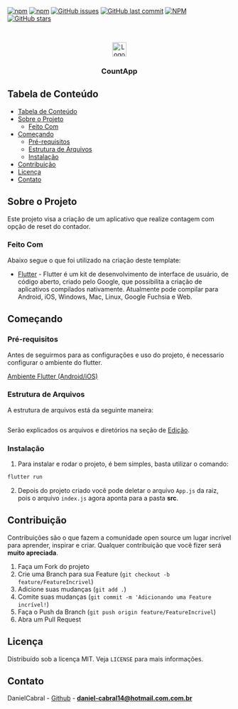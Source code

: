 <!--
*** Obrigado por estar vendo o nosso README. Se você tiver alguma sugestão
*** que possa melhorá-lo ainda mais dê um fork no repositório e crie uma Pull
*** Request ou abra uma Issue com a tag "sugestão".
*** Obrigado novamente! Agora vamos rodar esse projeto incrível :D
-->

<!-- PROJECT SHIELDS -->

[![npm](https://img.shields.io/npm/v/react-native-template-rocketseat-basic.svg?label=npm%20package)](https://www.npmjs.com/package/react-native-template-rocketseat-basic)
[![npm](https://img.shields.io/npm/dt/react-native-template-rocketseat-basic.svg)](https://www.npmjs.com/package/react-native-template-rocketseat-basic)
[![GitHub issues](https://img.shields.io/github/issues-raw/rocketseat/react-native-template-rocketseat-basic.svg)](https://github.com/DanielCabral/contador-flutter/issues)
[![GitHub last commit](https://img.shields.io/github/last-commit/rocketseat/react-native-template-rocketseat-basic.svg)](https://github.com/DanielCabral/contador-flutter/commits/master)
[![NPM](https://img.shields.io/npm/l/react-native-template-rocketseat-basic.svg)](https://choosealicense.com/licenses/mit)
[![GitHub stars](https://img.shields.io/github/stars/DanielCabral/contador-flutter?color=%2307617D&logo=data%253Aimage%252Fpng%253Bbase64%252CiVBORw0KGgoAAAANSUhEUgAAAEcAAAA4CAMAAACYGhU5AAAB1FBMVEUAAAD%252F%252F%252F%252Ff39%252F%252FnyD%252F%252F%252F%252Ff39%252Fn5%252Bfv7%252B%252F3pyj%252F%252F%252F%252Fk5OTq6ur%252F%252F%252F%252F7u1Xj4%252BPr6%252Bvv7%252B%252Fz8%252FP%252F%252F%252F%252F%252F%252F%252F%252F%252F%252F%252F%252Fp6ens7Oz19fX%252F%252F%252F%252Fv7%252B%252Fy8vL%252F%252F%252F%252Fv7%252B%252Fx8fHv7%252B%252F09PT2pin4qCn%252F%252F%252F%252Fz8%252FP%252F%252F%252F%252Fx8fHz8%252FP19fX5vV77yXr%252F%252F%252F%252F%252F%252F%252F%252F09PT29vb6%252Bvr4%252BPj%252F%252F%252F%252F5%252Bfn%252F79X19fX5rz3%252F%252F%252F%252F19fX29vb5%252Bfn7wGP4rzv%252F%252F%252F%252F39%252Ff4%252BPj6%252Bvr%252F%252F%252F%252F%252F%252F%252F%252F4%252BPj5%252Bfn7%252B%252Fv%252B%252Fv7%252F%252Be77%252B%252Fv%252B%252Fv7%252F89%252F7%252B%252Fv5%252Bfn968739%252Ff5%252Bfn7%252B%252Fv5%252Bfn8%252FPz29vb4%252BPj5%252Bfn6vFb6%252Bvr8%252FPz92qL39%252Ff6%252Bvr81JX39%252Ff4%252BPj7%252B%252Fv9z4j39%252Ff8ynv6%252Bvr6%252Bvr7xG77ynz4%252BPj6%252Bvr7v2H7xXD76tH7%252B%252Fv9%252Ff35%252Bfn7%252B%252Fv8%252FPz4%252BPj6sT76vFn7wmj29vb6%252Bvr8%252FPz4xHP5rDP5sUH6vVz7%252B%252Fv8%252FPz9%252Ff34%252BPj5qCj5rTX5s0P5uVD6rTX6s0P6uFD6uVD6vl76%252Bvr7vV37vl77w2v7yXn7%252B%252Fv8zob805P8%252FPz92aH93q7936%252F95Lz96cn9%252BPD%252B6cn%252B7tf%252B9OT%252B%252BvL%252B%252Fv7%252F%252F%252F%252Ba52jLAAAAfXRSTlMADRAQGSAgICAmMDAzPEBAQEBATE1QUFBZX2Bmb29wcHBwc39%252FgICAgICAjI%252BPj5CZn5%252BgoKavr6%252BvsLK%252Fv7%252B%252FzM%252FPz8%252FP0tLS1dbW2dnZ3Nzf39%252Ff39%252Ff4OLi4%252BXl5ebo6ezs7O%252Fv7%252B%252Fv7%252B%252Fy8vX2%252BPj4%252Bfn5%252FPz8%252FPz8%252FJlg%252F2IAAAInSURBVHja7NODdiRREIDhim0b69hGxbZtru1Y42XQ92V3GFXPbe1xvgeoU%252F3fLrhzh%252FBMDPME7fwGGDtuqngYFwhaxG4yJ2GztjBN7Wr3BHbT8UiN8tU8a5i4741lClYLGmI8ls3aHDmrJT9lMhw3lcUAT67A5CnnfaBvHZPH8gA4IkaZPJvhwJFiYfI0%252BPCeO09mGiGfl8avQW6aVG6aTUb8ZiJGg5RcgtWFbvuCETPcNGWMONvfOaNpFtCDk2aQEb%252F2Tug238YRA8CdBJFLMG2ZGPGuAxGjwI0cmuZct%252F2TEc%252Ba0SrTzSXUiKY5p2nm0K4UxASNMuLHlp6m%252BdqHDvUgInTASJ7btGVmxNs2dPEWf%252FKwtOK6VeEqzeH2H0YsNqMDL7RVYNyjiibbaqf7uzSNZQpdaGjCo7lnYmPrw18y5n0vXpcNEqoR2z9iZ%252F%252FM6ovr1V622uqWZmcXlNbT0CKyEPFVF9o0d08sPP8iOC4Bq5NcbQOis%252ButofniEXFpEq909kyvTGF1JNwQGQB8AYg4toa3ZHqAUvWIs1trLXhdPChXgLi1tTWPSH8WRTKx3Trnk9YxEI34el931IUuSaCKN%252BKy%252Fuhgko5RHHrs8MiwTn9chbKx%252Fejg8DPaVXuAWvGIbw6cgaq9QbXgq0BaxoDHfWsgvTUQHaN0oyJboPokD9BqWKc7CgHtSqyBMkC7dGugKtDO3xqoEv6DJ5WPveDfqAZGAQCti2TqynQJiQAAAABJRU5ErkJggg%253D%253D&style=for-the-badge)](https://github.com/DanielCabral/contador-flutter/stargazers)

<!-- PROJECT LOGO -->
<br />
<p align="center">
  <a href="https://github.com/DanielCabral/contador-flutter/">
    <img src="https://cdn-icons-png.flaticon.com/512/66/66116.png" alt="Logo" height="32px" width="32px">
  </a>

  <h3 align="center">CountApp</h3>
</p>

<!-- TABLE OF CONTENTS -->

## Tabela de Conteúdo

- [Tabela de Conteúdo](#tabela-de-conte%C3%BAdo)
- [Sobre o Projeto](#sobre-o-projeto)
  - [Feito Com](#feito-com)
- [Começando](#come%C3%A7ando)
  - [Pré-requisitos](#pr%C3%A9-requisitos)
  - [Estrutura de Arquivos](#estrutura-de-arquivos)
  - [Instalação](#instala%C3%A7%C3%A3o)
- [Contribuição](#contribui%C3%A7%C3%A3o)
- [Licença](#licen%C3%A7a)
- [Contato](#contato)

<!-- ABOUT THE PROJECT -->

## Sobre o Projeto

Este projeto visa a criação de um aplicativo que realize contagem com opção de reset do contador.

### Feito Com

Abaixo segue o que foi utilizado na criação deste template:

- [Flutter](http://facebook.github.io/react-native/) - Flutter é um kit de desenvolvimento de interface de usuário, de código aberto, criado pelo Google, que possibilita a criação de aplicativos compilados nativamente. Atualmente pode compilar para Android, iOS, Windows, Mac, Linux, Google Fuchsia e Web.
<!-- GETTING STARTED -->

## Começando


### Pré-requisitos

Antes de seguirmos para as configurações e uso do projeto, é necessario configurar o ambiente do flutter.

[Ambiente Flutter (Android/iOS)](https://www.notion.so/Mission-Flutter-9d2a1e0818b64b61bc5d9a0424f5c766)

### Estrutura de Arquivos

A estrutura de arquivos está da seguinte maneira:

```bash

```

Serão explicados os arquivos e diretórios na seção de [Edição](#edição).

### Instalação

1. Para instalar e rodar o projeto, é bem simples, basta utilizar o comando:

```sh
flutter run
```

2. Depois do projeto criado você pode deletar o arquivo `App.js` da raiz, pois o arquivo `index.js` agora aponta para a pasta **src**.


## Contribuição

Contribuições são o que fazem a comunidade open source um lugar incrível para aprender, inspirar e criar. Qualquer contribuição que você fizer será **muito apreciada**.

1. Faça um Fork do projeto
2. Crie uma Branch para sua Feature (`git checkout -b feature/FeatureIncrivel`)
3. Adicione suas mudanças (`git add .`)
4. Comite suas mudanças (`git commit -m 'Adicionando uma Feature incrível!`)
5. Faça o Push da Branch (`git push origin feature/FeatureIncrivel`)
6. Abra um Pull Request

<!-- LICENSE -->

## Licença

Distribuído sob a licença MIT. Veja `LICENSE` para mais informações.

<!-- CONTACT -->

## Contato

DanielCabral - [Github](https://github.com/danielcabral) - **daniel-cabral14@hotmail.com.com.br**
